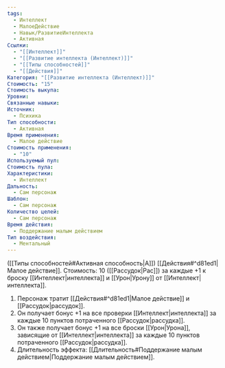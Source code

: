 ```yaml
---
tags:
  - Интеллект
  - МалоеДействие
  - Навык/РазвитиеИнтеллекта
  - Активная
Ссылки:
  - "[[Интеллект]]"
  - "[[Развитие интеллекта (Интеллект)]]"
  - "[[Типы способностей]]"
  - "[[Действия]]"
Категория: "[[Развитие интеллекта (Интеллект)]]"
Стоимость: "15"
Стоимость выкупа: 
Уровни: 
Связанные навыки: 
Источник:
  - Психика
Тип способности:
  - Активная
Время применения:
  - Малое действие
Стоимость применения:
  - "10"
Используемый пул: 
Стоимость пула: 
Характеристики:
  - Интеллект
Дальность:
  - Сам персонаж
Шаблон:
  - Сам персонаж
Количество целей:
  - Сам персонаж
Время действия:
  - Поддержание малым действием
Тип воздействия:
  - Ментальный
---
```

([[Типы способностей#Активная способность|А]]) [[Действия#^d81ed1|Малое действие]]. Стоимость: 10 ([[Рассудок|Рас]]) за каждые +1 к броску [[Интеллект|интеллекта]] и [[Урон|Урону]] от [[Интеллект|интеллекта]].

1. Персонаж тратит [[Действия#^d81ed1|Малое действие]] и [[Рассудок|рассудок]].
2. Он получает бонус +1 на все проверки [[Интеллект|интеллекта]] за каждые 10 пунктов потраченного [[Рассудок|рассудка]]. 
3. Он также получает бонус +1 на все броски [[Урон|Урона]], зависящие от [[Интеллект|интеллекта]] за каждые 10 пунктов потраченного [[Рассудок|рассудка]].  
4. Длительность эффекта: [[Длительность#Поддержание малым действием|Поддержание малым действием]].
